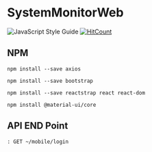 # SystemMonitorWeb

![JavaScript Style Guide](https://img.shields.io/badge/code_style-standard-brightgreen.svg)  [![HitCount](http://hits.dwyl.com/winterlood/repo/SystemMonitorWeb.svg)](http://hits.dwyl.com/winterlood/repo/SystemMonitorWeb)


NPM
---
~~~
npm install --save axios
~~~

~~~
npm install --save bootstrap

npm install --save reactstrap react react-dom
~~~

~~~
npm install @material-ui/core
~~~


API END Point
---
~~~
: GET ~/mobile/login
~~~

